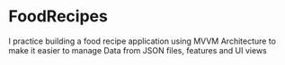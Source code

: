 # FoodRecipes
I practice building a food recipe application using MVVM Architecture to make it easier to manage Data from JSON files, features and UI views
